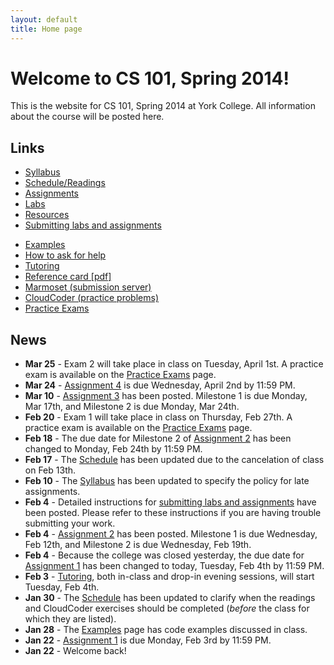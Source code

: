 ```yaml
---
layout: default
title: Home page
---
```


# Welcome to CS 101, Spring 2014!

This is the website for CS 101, Spring 2014 at York College.
All information about the course will be posted here.

## Links

<div class="linkcolumn">
<ul>
  <li><a href="syllabus.html">Syllabus</a></li>
  <li><a href="schedule.html">Schedule/Readings</a></li>
  <li><a href="assign/index.html">Assignments</a></li>
  <li><a href="labs/index.html">Labs</a></li>
  <li><a href="resources.html">Resources</a></li>
  <li><a href="submitting.html">Submitting labs and assignments</a></li>
</ul>
</div>

<div class="linkcolumn">
<ul>
  <li><a href="examples/index.html">Examples</a></li>
  <li><a href="http://faculty.ycp.edu/~dhovemey/askingForHelp.html">How to ask for help</a></li>
  <li><a href="tutoring.html">Tutoring</a></li>
  <li><a href="refcard.pdf">Reference card [pdf]</a></li>
  <li><a href="https://cs.ycp.edu/marmoset">Marmoset (submission server)</a></li>
  <li><a href="https://cs.ycp.edu/cloudcoder">CloudCoder (practice problems)</a></li>
  <li><a href="practice/index.html">Practice Exams</a></li>
</ul>
</div>

<div style="clear: both;"></div>

## News

* **Mar 25** - Exam 2 will take place in class on Tuesday, April 1st. A practice exam is available on the [Practice Exams](practice/index.html) page.
* **Mar 24** - [Assignment 4](assign/assign04.html) is due Wednesday, April 2nd by 11:59 PM.
* **Mar 10** - [Assignment 3](assign/assign03.html) has been posted.  Milestone 1 is due Monday, Mar 17th, and Milestone 2 is due Monday, Mar 24th.
* **Feb 20** - Exam 1 will take place in class on Thursday, Feb 27th.  A practice exam is available on the [Practice Exams](practice/index.html) page.
* **Feb 18** - The due date for Milestone 2 of [Assignment 2](assign/assign02.html) has been changed to Monday, Feb 24th by 11:59 PM.
* **Feb 17** - The [Schedule](schedule.html) has been updated due to the cancelation of class on Feb 13th.
* **Feb 10** - The [Syllabus](syllabus.html) has been updated to specify the policy for late assignments.
* **Feb 4** - Detailed instructions for [submitting labs and assignments](submitting.html) have been posted.  Please refer to these instructions if you are having trouble submitting your work.
* **Feb 4** - [Assignment 2](assign/assign02.html) has been posted.  Milestone 1 is due Wednesday, Feb 12th, and Milestone 2 is due Wednesday, Feb 19th.
* **Feb 4** - Because the college was closed yesterday, the due date for [Assignment 1](assign/assign01.html) has been changed to today, Tuesday, Feb 4th by 11:59 PM.
* **Feb 3** - [Tutoring](tutoring.html), both in-class and drop-in evening sessions, will start Tuesday, Feb 4th.
* **Jan 30** - The [Schedule](schedule.html) has been updated to clarify when the readings and CloudCoder exercises should be completed (*before* the class for which they are listed).
* **Jan 28** - The [Examples](examples/index.html) page has code examples discussed in class.
* **Jan 22** - [Assignment 1](assign/assign01.html) is due Monday, Feb 3rd by 11:59 PM.
* **Jan 22** - Welcome back!

<!-- vim:set wrap: ­-->
<!-- vim:set linebreak: -->
<!-- vim:set nolist: -->
